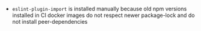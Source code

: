 - `eslint-plugin-import` is installed manually because old npm versions installed in CI docker images do not respect newer package-lock and do not install peer-dependencies
